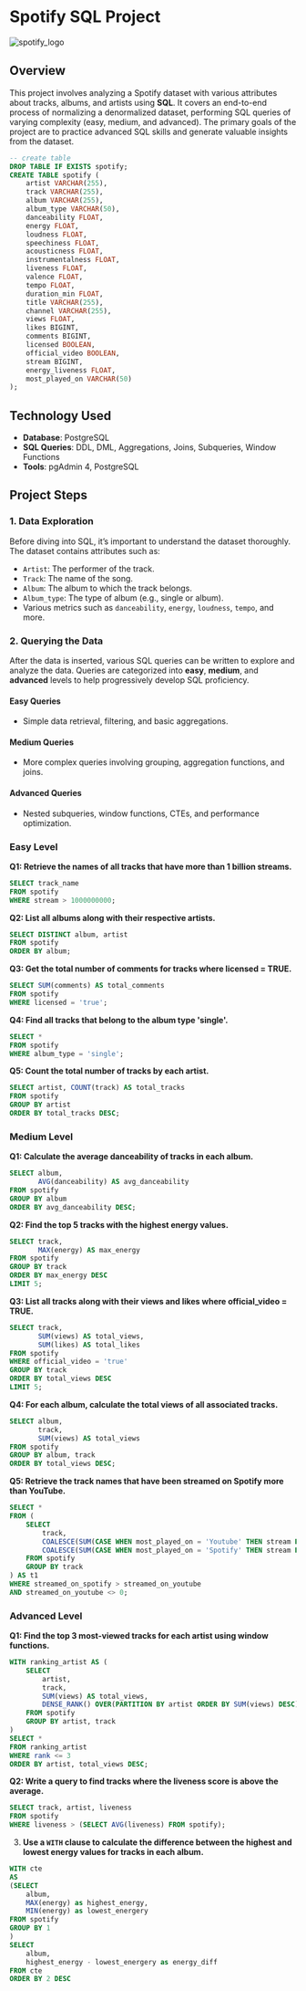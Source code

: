  #                                                                    Spotify SQL Project
![spotify_logo](https://github.com/user-attachments/assets/c0d474d8-6950-4a79-8656-c0437d0ebbc5)
## Overview
This project involves analyzing a Spotify dataset with various attributes about tracks, albums, and artists using **SQL**. It covers an end-to-end process of normalizing a denormalized dataset, performing SQL queries of varying complexity (easy, medium, and advanced). The primary goals of the project are to practice advanced SQL skills and generate valuable insights from the dataset.

```sql
-- create table
DROP TABLE IF EXISTS spotify;
CREATE TABLE spotify (
    artist VARCHAR(255),
    track VARCHAR(255),
    album VARCHAR(255),
    album_type VARCHAR(50),
    danceability FLOAT,
    energy FLOAT,
    loudness FLOAT,
    speechiness FLOAT,
    acousticness FLOAT,
    instrumentalness FLOAT,
    liveness FLOAT,
    valence FLOAT,
    tempo FLOAT,
    duration_min FLOAT,
    title VARCHAR(255),
    channel VARCHAR(255),
    views FLOAT,
    likes BIGINT,
    comments BIGINT,
    licensed BOOLEAN,
    official_video BOOLEAN,
    stream BIGINT,
    energy_liveness FLOAT,
    most_played_on VARCHAR(50)
);
```
## Technology Used
- **Database**: PostgreSQL
- **SQL Queries**: DDL, DML, Aggregations, Joins, Subqueries, Window Functions
- **Tools**: pgAdmin 4, PostgreSQL

  
## Project Steps

### 1. Data Exploration
Before diving into SQL, it’s important to understand the dataset thoroughly. The dataset contains attributes such as:
- `Artist`: The performer of the track.
- `Track`: The name of the song.
- `Album`: The album to which the track belongs.
- `Album_type`: The type of album (e.g., single or album).
- Various metrics such as `danceability`, `energy`, `loudness`, `tempo`, and more.

### 2. Querying the Data
After the data is inserted, various SQL queries can be written to explore and analyze the data. Queries are categorized into **easy**, **medium**, and **advanced** levels to help progressively develop SQL proficiency.

#### Easy Queries
- Simple data retrieval, filtering, and basic aggregations.
  
#### Medium Queries
- More complex queries involving grouping, aggregation functions, and joins.
  
#### Advanced Queries
- Nested subqueries, window functions, CTEs, and performance optimization.


### Easy Level
**Q1: Retrieve the names of all tracks that have more than 1 billion streams.**  

```sql
SELECT track_name  
FROM spotify  
WHERE stream > 1000000000;  
```
**Q2: List all albums along with their respective artists.**  

```sql
SELECT DISTINCT album, artist  
FROM spotify  
ORDER BY album;
```
**Q3: Get the total number of comments for tracks where licensed = TRUE.**  

```sql  
SELECT SUM(comments) AS total_comments  
FROM spotify  
WHERE licensed = 'true';  
```
**Q4: Find all tracks that belong to the album type 'single'.**  

```sql  
SELECT *  
FROM spotify  
WHERE album_type = 'single';  
```
**Q5: Count the total number of tracks by each artist.**  

```sql  
SELECT artist, COUNT(track) AS total_tracks  
FROM spotify  
GROUP BY artist  
ORDER BY total_tracks DESC;  
```
### Medium Level
**Q1: Calculate the average danceability of tracks in each album.**  

```sql  
SELECT album,  
       AVG(danceability) AS avg_danceability  
FROM spotify  
GROUP BY album  
ORDER BY avg_danceability DESC;  
```
**Q2: Find the top 5 tracks with the highest energy values.**  

```sql  
SELECT track,  
       MAX(energy) AS max_energy  
FROM spotify  
GROUP BY track  
ORDER BY max_energy DESC  
LIMIT 5;  
```
**Q3: List all tracks along with their views and likes where official_video = TRUE.**  

```sql  
SELECT track,  
       SUM(views) AS total_views,  
       SUM(likes) AS total_likes  
FROM spotify  
WHERE official_video = 'true'  
GROUP BY track  
ORDER BY total_views DESC  
LIMIT 5;  
```
**Q4: For each album, calculate the total views of all associated tracks.**  

```sql  
SELECT album,  
       track,  
       SUM(views) AS total_views  
FROM spotify  
GROUP BY album, track  
ORDER BY total_views DESC;  
``` 
**Q5: Retrieve the track names that have been streamed on Spotify more than YouTube.**  

```sql  
SELECT *  
FROM (  
    SELECT  
        track,  
        COALESCE(SUM(CASE WHEN most_played_on = 'Youtube' THEN stream END), 0) AS streamed_on_youtube,  
        COALESCE(SUM(CASE WHEN most_played_on = 'Spotify' THEN stream END), 0) AS streamed_on_spotify  
    FROM spotify  
    GROUP BY track  
) AS t1  
WHERE streamed_on_spotify > streamed_on_youtube  
AND streamed_on_youtube <> 0;  
```  
### Advanced Level

**Q1: Find the top 3 most-viewed tracks for each artist using window functions.**  

```sql  
WITH ranking_artist AS (  
    SELECT  
        artist,  
        track,  
        SUM(views) AS total_views,  
        DENSE_RANK() OVER(PARTITION BY artist ORDER BY SUM(views) DESC) AS rank  
    FROM spotify  
    GROUP BY artist, track  
)  
SELECT *  
FROM ranking_artist  
WHERE rank <= 3  
ORDER BY artist, total_views DESC;  
```
**Q2: Write a query to find tracks where the liveness score is above the average.**  

```sql  
SELECT track, artist, liveness  
FROM spotify  
WHERE liveness > (SELECT AVG(liveness) FROM spotify);  
``` 
3. **Use a `WITH` clause to calculate the difference between the highest and lowest energy values for tracks in each album.**
```sql
WITH cte
AS
(SELECT 
	album,
	MAX(energy) as highest_energy,
	MIN(energy) as lowest_energery
FROM spotify
GROUP BY 1
)
SELECT 
	album,
	highest_energy - lowest_energery as energy_diff
FROM cte
ORDER BY 2 DESC
```
